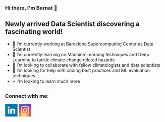 ### Hi there, I'm Bernat 👋

## Newly arrived Data Scientist discovering a fascinating world!
- 🔭 I’m currently working at Barcelona Supercomputing Center as Data Scientist
- 🌱 I’m currently learning on Machine Learning techniques and Deep Learning to tackle climate change related hazards
- 👯 I’m looking to collaborate with fellow climatologists and data scientists
- 🤔 I’m looking for help with coding best practices and ML evaluation techniques
- ⚡ I'm looking to learn much more

### Connect with me:

[<img align=”left” alt="bernat-linkedin" width="40px" src="https://github.com/edent/SuperTinyIcons/blob/master/images/svg/linkedin.svg" />](www.linkedin.com/in/bernatchiva7)
[<img align=”left” alt="bernat-ig" width="40px" src="https://github.com/edent/SuperTinyIcons/blob/master/images/svg/instagram.svg" />](https://instagram.com/bernatxiva)
